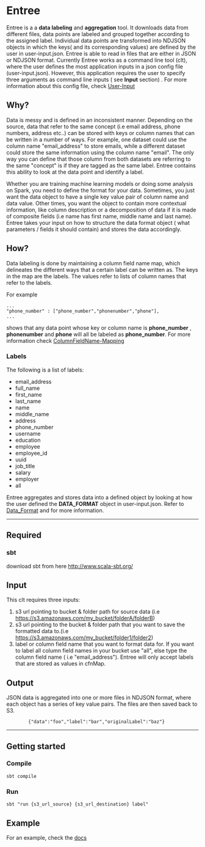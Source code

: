 # Entree
Entree is a a **data labeling** and **aggregation** tool. It downloads data from different files, data points
are labeled and grouped together according to the assigned label.
Individual data points are transformed into NDJSON objects in which the keys( and its corresponding values)
are defined by the user in user-input.json.
Entree is able to read in files that are either in JSON or NDJSON format.
Currently Entree works as a command line tool (clt), where the user defines the most application inputs in a json
config file (user-input.json). However, this application requires the user to specify three arguments as command
line inputs ( see **Input** section) .
 For more information about this config file, check [User-Input](./docs/User-Input.md)

## Why?
Data is messy and is defined in an inconsistent manner. Depending on the source, data that refer to the same concept
(i.e email address, phone numbers, address etc..) can be stored with keys or column names that can be written in
a number of ways.
For example, one dataset could use the column name "email_address" to store emails, while a different dataset
could store the same information using the column name "email".
The only way you can define that those column from both datasets are referring to the same "concept" is if they
are tagged as the same label.
Entree contains this ability to look at the data point and identify a label.

Whether you are training machine learning models or doing some analysis on Spark, you need to define the format
for your data. Sometimes, you just want the data object to have a single key value pair of column name and data value.
Other times, you want the object to contain more contextual information, like column description or a decomposition
of data if it is made of composite fields (i.e name has first name, middle name and last name).
Entree takes your input on how to structure the data format object ( what parameters / fields it should contain) and
stores the data accordingly.


## How?
Data labeling is done by maintaining a column field name map, which delineates the different ways that a certain
label can be written as.
The keys in the map are the labels. The values refer to lists of column names that refer to the labels.

For example
```
...
"phone_number" : ["phone_number","phonenumber","phone"],
...
```
shows that any data point whose key or column name is **phone_number** , **phonenumber** and **phone** will all
be labeled as **phone_number**. For more information check [ColumnFieldName-Mapping](./docs/ColumnFieldName-Mapping.md)

### Labels
The following is a list of labels:
 - email_address
 - full_name
 - first_name
 - last_name
 - name
 - middle_name
 - address
 - phone_number
 - username
 - education
 - employee
 - employee_id
 - uuid
 - job_title
 - salary
 - employer
 - all

Entree aggregates and stores data into a defined object by looking at how the user defined the **DATA_FORMAT** object
in user-input.json. Refer to [Data_Format](./docs/Data_Format.md) and  for more information.

---

## Required
### sbt
download sbt from here http://www.scala-sbt.org/

## Input
This clt requires three inputs:
  1. s3 url pointing to bucket & folder path for source data (i.e https://s3.amazonaws.com/my_bucket/folderA/folderB)
  2. s3 url pointing to the bucket & folder path that you want to save the formatted data to.(i.e https://s3.amazonaws.com/my_bucket/folder1/folder2)
  3. label or column field name that you want to format data for. If you want to label all column field names in your bucket use "all",
  else type the column field name ( i.e "email_address"). Entree will only accept labels that are stored as values in cfnMap.

## Output
JSON data is aggregated into one or more files in NDJSON format, where each object has a series of key value pairs.
The files are then saved back to S3.

```
        {"data":"foo","label":"bar","originalLabel":"baz"}
```

---

## Getting started

### Compile
```sbt compile```

### Run
```sbt "run {s3_url_source} {s3_url_destination} label" ```

## Example
For an example, check the [docs](./docs/Entree-Example.md)






